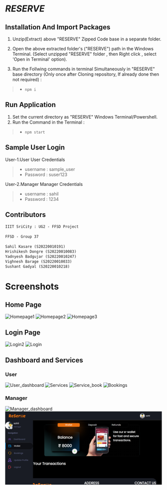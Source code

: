 # *RESERVE* 


## Installation And Import Packages
1. Unzip(Extract) above "RESERVE" Zipped Code base in a separate folder.

2. Open the above extracted folder's ("RESERVE") path in the Windows Terminal.
(Select unzipped "RESERVE" folder , then Right click , select 'Open in Terminal' option).

3. Run the Follwing commands in terminal Simultaneously in "RESERVE" base directory
(Only once after Cloning repository, If already done then not required) : 
> - ``` npm i ```


## Run Application

1. Set the current directory as "RESERVE" Windows Terminal/Powershell.
2. Run the Command in the Terminal :
> - ``` npm start ```


## Sample User Login

User-1.User
    User Credentials
> - username : sample_user 
> - Password : suser123

User-2.Manager
    Manager Credentials
> - username : sahil
> - Password : 1234



## Contributors
```
IIIT SriCity : UG2 - FFSD Project

FFSD - Group 37

Sahil Kasare (S20220010191)
Hrishikesh Dongre (S20220010083)
Yadnyesh Badgujar (S20220010247)
Vighnesh Barage (S20220010033)
Sushant Gadyal (S20220010218)

```
# Screenshots

## Home Page

![Homepage1](https://github.com/SahilKasare/RESERVE/assets/119025949/bb45bc23-61bc-474f-bf27-6d085d24987d)
![Homepage2](https://github.com/SahilKasare/RESERVE/assets/119025949/693c9352-f739-4357-acbf-da9161c53d07)
![Homepage3](https://github.com/SahilKasare/RESERVE/assets/119025949/88177846-b88a-4e30-bff3-0559055b7ce2)

## Login Page
![Login2](https://github.com/SahilKasare/RESERVE/assets/119025949/5fe50a1b-4b02-4729-bfc9-de2a552d1793)
![Login](https://github.com/SahilKasare/RESERVE/assets/119025949/d31340e2-ac64-4f5d-ba80-364451c83b00)

## Dashboard and Services

### User

![User_dashboard](https://github.com/SahilKasare/RESERVE/assets/119025949/eb3cd11f-9d52-4f72-ba21-8c395c34dac3)
![Services](https://github.com/SahilKasare/RESERVE/assets/119025949/7a74096a-74ef-4419-8646-aedb3c89590a)
![Service_book](https://github.com/SahilKasare/RESERVE/assets/119025949/9c01247f-6bc0-4bfa-8b15-b4ee76ffe3e4)
![Bookings](https://github.com/SahilKasare/RESERVE/assets/119025949/3343cc57-4153-454c-aebd-97f861c51818)

### Manager

![Manager_dashboard](https://github.com/SahilKasare/RESERVE/assets/119025949/7f068f87-4ed3-4a29-86df-de5ba1134e90)
![Wallet](./views/Screenshots/Wallet.png)
